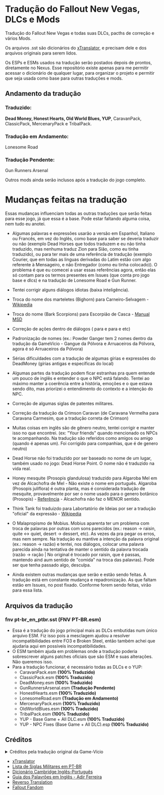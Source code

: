 # Tradução do Fallout New Vegas, DLCs e Mods
Tradução do Fallout New Vegas e todas suas DLCs, pacths de correção e vários Mods.

Os arquivos .sst são dicionários do [xTranslator](nexusmods.com/skyrimspecialedition/mods/134), e precisam dele e dos arquivos originais para serem lidos.

Os ESPs e ESMs usados na tradução serão postados depois de prontos, diretamente no Nexus. Esse repositório existe apenas para me permitir acessar o dicionário de qualquer lugar, para organizar o projeto e permitir que seja usada como base para outras traduções e mods.


## Andamento da tradução
### Traduzido:
**Dead Money, Honest Hearts, Old World Blues, YUP**, CaravanPack, ClassicPack, MercenaryPack e TribalPack.

### Tradução em Andamento:
Lonesome Road

### Tradução Pendente:
Gun Runners Arsenal

Outros mods ainda serão inclusos após a tradução do jogo completo.


# Mudanças feitas na tradução
Essas mudanças influenciam todas as outras traduções que serão feitas para esse jogo, já que essa é a base.
Pode estar faltando alguma coisa, nem tudo eu anotei.

- Algumas palavras e expressões usarão a versão em Espanhol, Italiano ou Francês, em vez do Inglês, como base para saber se deveria traduzir ou não (exemplo Dead Horses que todos traduzem e eu não tinha traduzido, mas nenhuma traduz Zion para Sião, como eu tinha traduzido), ou para ter mais de uma referência de tradução (exemplo Courier, que em todas as linguas derivadas do Latim estão com algo referente à Mensageiro, e não Entregador (como eu tinha colocado)).
O problema é que eu comecei a usar essas referências agora, então elas só contam para os termos presentes em Issues (que conta pro jogo base e dlcs) e na tradução de Lonesome Road e Gun Runner.

- Tentei corrigir alguns diálogos idiotas (baixa inteligência).
		
- Troca do nome dos marteletes (Bighorn) para Carneiro-Selvagem - [Wikipedia](https://pt.wikipedia.org/wiki/Carneiro-selvagem)
		
- Troca do nome (Bark Scorpions) para Escorpião de Casca - [Manual MSD](https://www.msdmanuals.com/pt/profissional/les%C3%B5es-intoxica%C3%A7%C3%A3o/mordidas-e-picadas/picadas-de-escorpi%C3%A3o)
			
- Correção de ações dentro de diálogos (<Minta> para <Mentir> e <Ataque> para <Atacar> e etc)
			
- Padronização de nomes (ex.: Powder Ganger tem 2 nomes dentro da tradução da GameVício - Gangue da Pólvora e Arruaceiros da Pólvora, agora é só Arruaceiros da Pólvora)
			
- Sérias dificuldades com a tradução de algumas gírias e expressões do DeadMoney (gírias antigas e específicas do local)
			
- Algumas partes da tradução podem ficar estranhas pra quem entende um pouco de inglês e entender o que o NPC está falando. Tentei ao máximo manter a coerência entre a história, emoções e o que estava sendo dito, mas priorizei o entendimento do contexto e a intenção do NPC.
			
- Correção de algumas siglas de patentes militares.
			
- Correção da tradução da Crimson Caravan (de Caravana Vermelha para Caravana Carmesim, que a tradução correta de Crimson)

- Muitas coisas em inglês são de gênero neutro, tentei corrigir e manter isso no que encontrei. (ex: "Your friends" quando mencionado os NPCs te acompanhando. Na tradução são referidos como amigos ou amigo (quando é apenas um). Foi corrigido para companhias, que é de genero neutro)

- Dead Horse não foi traduzido por ser baseado no nome de um lugar, também usado no jogo: Dead Horse Point. O nome não é traduzido na vida real.

- Honey mesquite (Prosopis glandulosa) traduzido para Algaroba Mel em vez de Alcachofra de Mel - Não existe o nome em português. Algaroba (Prosopis juliflora) é outra planta, mas é considerada tradução de mesquite, provavelmente por ser o nome usado para o genero botânico (Prosopis) - [Referência](https://pt.wikipedia.org/wiki/Prosopis) - Alcachofra não faz o MENOR sentido.

- Think Tank foi traduizdo para Labortatório de Ideias por ser a tradução "oficial" da expressão - [Wikipedia](https://pt.wikipedia.org/wiki/Think_tank#:~:text=Um%20think%20tank%2C%20laborat%C3%B3rio%20de,%2C%20economia%2C%20assuntos%20militares%2C%20de) 

- O Malapropismo de Mobius. Mobius aparenta ter um problema com troca de palavras por outras com sons parecidos (ex.: reason -> raisin, quite <-> quiet, desert -> dessert, etc). As vezes da pra pegar os erros, mas nem sempre. Na tradução eu mantive a intenção da palavra original (ex.: reason -> razão) e tentei, nos diálogos, colocar uma palavra parecida ainda na tentativa de manter o sentido da palavra trocada (razão -> ração | No original é trocado por raisin, que é passas, mantendo aind aum sentido de "comida" na troca das palavras). Pode ser que tenha passado algo, desculpa.

- Ainda existem outras mudanças que serão e estão sendo feitas. A tradução está em constante mudança e repadronização. As que faltam estão em Issues, no post fixado. Conforme forem sendo feitas, virão para essa lista.

## Arquivos da tradução
### fnv pt-br_en_ptbr.sst (FNV PT-BR.esm)
	
- Essa é a tradução do jogo principal mais as DLCs embutidas num único arquivo ESM. Fiz isso pois a mesclagem ajudou a resolver incompatibilidades entre FO3 e Broken Steel, então também achei que ajudaria aqui em possíveis incompatibilidades.
- O ESM também ajuda em problemas onde a tradução poderia sobrescrever alguns patches oficiais que são ESM e suas alterações. Não queremos isso.
- Para a tradução funcionar, é necessário todas as DLCs e o YUP:
  - CaravanPack.esm **(100% Traduzido)**
  - ClassicPack.esm **(100% Traduzido)**
  - DeadMoney.esm **(100% Traduzido)**
  - GunRunnersArsenal.esm **(Tradução Pendente)**
  - HonestHearts.esm **(100% Traduzido)**
  - LonesomeRoad.esm **(Tradução em Andamento)**
  - MercenaryPack.esm **(100% Traduzido)**
  - OldWorldBlues.esm **(100% Traduzido)**
  - TribalPack.esm **(100% Traduzido)**
  - YUP - Base Game + All DLC.esm **(100% Traduzido)**
  - YUP - NPC Fixes (Base Game + All DLC).esp **(100% Traduzido)**


## Créditos
  <details>
  <summary>Créditos pela tradução original da Game-Vício</summary>

| Pessoas       | Função        |
| ------------- |:-------------:|
germanio | Administrador do Projeto
x15_tiago	| Co-Administrador
bRuNo_CarValhO |	Co-Administrador
germanio |	Tradutor
Elenildogba |	Tradutor
johnsonbr |	Tradutor
italopimp	| Tradutor
ratumau	| Tradutor
alexcnetojr	| Tradutor
braultimate |	Tradutor
felipe.caputo	| Tradutor
Laiton Garcia	| Tradutor
Teixeiranunes	| Tradutor
andxtreme	| Tradutor
Binhozao	| Tradutor
Gabriel Arcanjo	| Tradutor
xhurry	| Tradutor
nandexmetal	| Tradutor
Art56	| Tradutor
Tiagus Aran |	Tradutor
ivancardosodossantos |	Tradutor
E.M.N	| Tradutor
vitordafonseca |	Tradutor
ImDead	| Tradutor
Anônimo	| Tradutor
xgabrielxal	| Tradutor
blademtr |	Tradutor
bidabida | Tradutor
lcpdeath	| Tradutor
thiagotnn	| Tradutor
Malkav	| Tradutor
Jota P	| Tradutor
Beerre	| Tradutor
Arcanwolf	| Tradutor
tiagoesanto	| Tradutor
lucjedi	| Tradutor
deliotomaz |	Tradutor
ilusaodigital	| Tradutor
rafaelpcb	| Tradutor
7hiagomp	| Tradutor
Resukyuu	| Tradutor
luisinho42	| Tradutor
Br!@N	| Tradutor
Felipe_Montalvao |	Tradutor
gui_tutilo	| Tradutor
JuryRigger	| Tradutor
brunoluizfonseca1 |	Tradutor
FMalk	| Tradutor
THENEST	| Tradutor
chris2	| Tradutor
germanio	| Revisor
ratumau	| Revisor
adriano.dt	| Revisor

</details>

- [xTranslator](nexusmods.com/skyrimspecialedition/mods/134) 
- [Lista de Siglas Militares em PT-BR](http://www.siga.arquivonacional.gov.br/images/codigos_tabelas/cctt_md_2013.pdf) 
- [Dicionário Cambridge Inglês-Português](https://dictionary.cambridge.org/pt/dicionario/ingles-portugues/) 
- [Guia dos Palavrões em Inglês - Adir Ferreira](http://www.adirferreira.com.br/wp-content/uploads/2016/12/Guia_dos_Palavroes_em_Ingles.pdf) 
- [Reverso Translation](https://www.reverso.net/)
- [Fallout Fandom](https://fallout.fandom.com/)  

